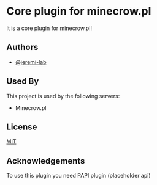 
# Core plugin for minecrow.pl

It is a core plugin for minecrow.pl!


## Authors

- [@jeremi-lab](https://www.github.com/jeremi-lab)


## Used By

This project is used by the following servers:

- Minecrow.pl


## License

[MIT](https://choosealicense.com/licenses/mit/)


## Acknowledgements

To use this plugin you need PAPI plugin (placeholder api)

